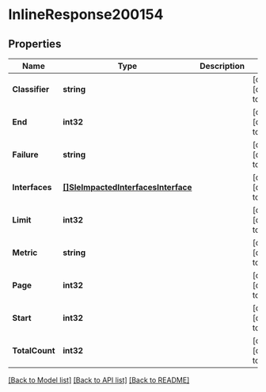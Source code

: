 # InlineResponse200154

## Properties
Name | Type | Description | Notes
------------ | ------------- | ------------- | -------------
**Classifier** | **string** |  | [optional] [default to null]
**End** | **int32** |  | [optional] [default to null]
**Failure** | **string** |  | [optional] [default to null]
**Interfaces** | [**[]SleImpactedInterfacesInterface**](sle_impacted_interfaces_interface.md) |  | [optional] [default to null]
**Limit** | **int32** |  | [optional] [default to null]
**Metric** | **string** |  | [optional] [default to null]
**Page** | **int32** |  | [optional] [default to null]
**Start** | **int32** |  | [optional] [default to null]
**TotalCount** | **int32** |  | [optional] [default to null]

[[Back to Model list]](../README.md#documentation-for-models) [[Back to API list]](../README.md#documentation-for-api-endpoints) [[Back to README]](../README.md)

